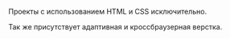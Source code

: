 <p>Проекты с использованием HTML и CSS исключительно.</p>
<p>Так же присутствует адаптивная и кроссбраузерная верстка.</p>
